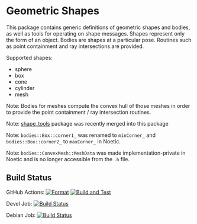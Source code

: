 # Geometric Shapes

This package contains generic definitions of geometric shapes and bodies, as well as tools for operating on shape messages.
Shapes represent only the form of an object.
Bodies are shapes at a particular pose. Routines such as point containment and ray intersections are provided.

Supported shapes:
- sphere
- box
- cone
- cylinder
- mesh

Note: Bodies for meshes compute the convex hull of those meshes in order to provide the point containment / ray intersection routines.

Note: [shape_tools](https://github.com/ros-planning/shape_tools) package was recently merged into this package

Note: `bodies::Box::corner1_` was renamed to `minCorner_` and `bodies::Box::corner2_` to `maxCorner_` in Noetic.

Note: `bodies::ConvexMesh::MeshData` was made implementation-private in Noetic and is no longer accessible from the `.h` file.

## Build Status

GitHub Actions:
[![Format](https://github.com/ros-planning/geometric_shapes/actions/workflows/format.yaml/badge.svg?branch=noetic-devel)](https://github.com/ros-planning/geometric_shapes/actions/workflows/format.yaml?query=branch%3Anoetic-devel)
[![Build and Test](https://github.com/ros-planning/geometric_shapes/actions/workflows/build_and_test.yaml/badge.svg?branch=noetic-devel)](https://github.com/ros-planning/geometric_shapes/actions/workflows/build_and_test.yaml?query=branch%3Anoetic-devel)

Devel Job: [![Build Status](http://build.ros.org/buildStatus/icon?job=Nsrc_uF__geometric_shapes__ubuntu_focal__source)](http://build.ros.org/view/Nsrc_uF/job/Nsrc_uF__geometric_shapes__ubuntu_focal__source)

Debian Job: [![Build Status](http://build.ros.org/buildStatus/icon?job=Nbin_uF64__geometric_shapes__ubuntu_focal_amd64__binary)](http://build.ros.org/view/Nbin_uF64/job/Nbin_uF64__geometric_shapes__ubuntu_focal_amd64__binary)
